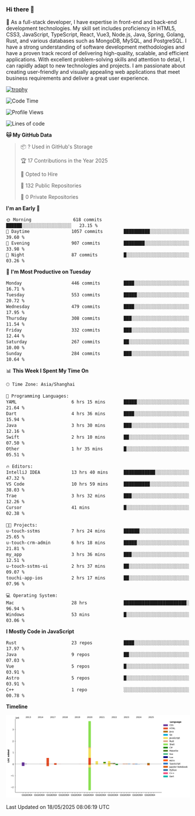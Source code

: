### Hi there 👋

🌱 As a full-stack developer, I have expertise in front-end and back-end development technologies. My skill set includes proficiency in HTML5, CSS3, JavaScript, TypeScript, React, Vue3, Node.js, Java, Spring, Golang, Rust, and various databases such as MongoDB, MySQL, and PostgreSQL. I have a strong understanding of software development methodologies and have a proven track record of delivering high-quality, scalable, and efficient applications. With excellent problem-solving skills and attention to detail, I can rapidly adapt to new technologies and projects. I am passionate about creating user-friendly and visually appealing web applications that meet business requirements and deliver a great user experience.

[![trophy](https://github-profile-trophy.vercel.app/?username=elton&rank=SECRET,SSS,SS,S,AAA,AA,A&theme=onedark&no-frame=true&margin-w=10)](https://github.com/ryo-ma/github-profile-trophy)

<!--START_SECTION:waka-->
![Code Time](http://img.shields.io/badge/Code%20Time-1%2C644%20hrs%2058%20mins-blue)

![Profile Views](http://img.shields.io/badge/Profile%20Views-0-blue)

![Lines of code](https://img.shields.io/badge/From%20Hello%20World%20I%27ve%20Written-5.7%20million%20lines%20of%20code-blue)

**🐱 My GitHub Data** 

> 📦 ? Used in GitHub's Storage 
 > 
> 🏆 17 Contributions in the Year 2025
 > 
> 💼 Opted to Hire
 > 
> 📜 132 Public Repositories 
 > 
> 🔑 0 Private Repositories 
 > 
**I'm an Early 🐤** 

```text
🌞 Morning                618 commits         ██████░░░░░░░░░░░░░░░░░░░   23.15 % 
🌆 Daytime                1057 commits        ██████████░░░░░░░░░░░░░░░   39.60 % 
🌃 Evening                907 commits         ████████░░░░░░░░░░░░░░░░░   33.98 % 
🌙 Night                  87 commits          █░░░░░░░░░░░░░░░░░░░░░░░░   03.26 % 
```
📅 **I'm Most Productive on Tuesday** 

```text
Monday                   446 commits         ████░░░░░░░░░░░░░░░░░░░░░   16.71 % 
Tuesday                  553 commits         █████░░░░░░░░░░░░░░░░░░░░   20.72 % 
Wednesday                479 commits         ████░░░░░░░░░░░░░░░░░░░░░   17.95 % 
Thursday                 308 commits         ███░░░░░░░░░░░░░░░░░░░░░░   11.54 % 
Friday                   332 commits         ███░░░░░░░░░░░░░░░░░░░░░░   12.44 % 
Saturday                 267 commits         ██░░░░░░░░░░░░░░░░░░░░░░░   10.00 % 
Sunday                   284 commits         ███░░░░░░░░░░░░░░░░░░░░░░   10.64 % 
```


📊 **This Week I Spent My Time On** 

```text
🕑︎ Time Zone: Asia/Shanghai

💬 Programming Languages: 
YAML                     6 hrs 15 mins       █████░░░░░░░░░░░░░░░░░░░░   21.64 % 
Dart                     4 hrs 36 mins       ████░░░░░░░░░░░░░░░░░░░░░   15.94 % 
Java                     3 hrs 30 mins       ███░░░░░░░░░░░░░░░░░░░░░░   12.16 % 
Swift                    2 hrs 10 mins       ██░░░░░░░░░░░░░░░░░░░░░░░   07.50 % 
Other                    1 hr 35 mins        █░░░░░░░░░░░░░░░░░░░░░░░░   05.51 % 

🔥 Editors: 
IntelliJ IDEA            13 hrs 40 mins      ████████████░░░░░░░░░░░░░   47.32 % 
VS Code                  10 hrs 59 mins      ██████████░░░░░░░░░░░░░░░   38.03 % 
Trae                     3 hrs 32 mins       ███░░░░░░░░░░░░░░░░░░░░░░   12.26 % 
Cursor                   41 mins             █░░░░░░░░░░░░░░░░░░░░░░░░   02.38 % 

🐱‍💻 Projects: 
u-touch-sstms            7 hrs 24 mins       ██████░░░░░░░░░░░░░░░░░░░   25.65 % 
u-touch-crm-admin        6 hrs 18 mins       █████░░░░░░░░░░░░░░░░░░░░   21.81 % 
my_app                   3 hrs 36 mins       ███░░░░░░░░░░░░░░░░░░░░░░   12.51 % 
u-touch-sstms-ui         2 hrs 37 mins       ██░░░░░░░░░░░░░░░░░░░░░░░   09.07 % 
touchi-app-ios           2 hrs 17 mins       ██░░░░░░░░░░░░░░░░░░░░░░░   07.96 % 

💻 Operating System: 
Mac                      28 hrs              ████████████████████████░   96.94 % 
Windows                  53 mins             █░░░░░░░░░░░░░░░░░░░░░░░░   03.06 % 
```

**I Mostly Code in JavaScript** 

```text
Rust                     23 repos            ████░░░░░░░░░░░░░░░░░░░░░   17.97 % 
Java                     9 repos             ██░░░░░░░░░░░░░░░░░░░░░░░   07.03 % 
Vue                      5 repos             █░░░░░░░░░░░░░░░░░░░░░░░░   03.91 % 
Astro                    5 repos             █░░░░░░░░░░░░░░░░░░░░░░░░   03.91 % 
C++                      1 repo              ░░░░░░░░░░░░░░░░░░░░░░░░░   00.78 % 
```



**Timeline**

![Lines of Code chart](https://raw.githubusercontent.com/elton/elton/main/assets/bar_graph.png)


 Last Updated on 18/05/2025 08:06:19 UTC
<!--END_SECTION:waka-->

<!--
**elton/elton** is a ✨ _special_ ✨ repository because its `README.md` (this file) appears on your GitHub profile.

Here are some ideas to get you started:

- 🔭 I’m currently working on ...
- 🌱 I’m currently learning ...
- 👯 I’m looking to collaborate on ...
- 🤔 I’m looking for help with ...
- 💬 Ask me about ...
- 📫 How to reach me: ...
- 😄 Pronouns: ...
- ⚡ Fun fact: ...
-->
